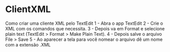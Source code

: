 # ClientXML
Como criar uma cliente XML pelo TextEdit
1 - Abra o app TextEdit
2 - Crie o XML com os comandos que necessita.
3 - Depois va em Format e selecione  plain text (TextEdit > Format > Make Plain Text).
4 - Depois salve o arquivo File > Save 
5 - Ao aparecer a tela para você nomear o arquivo dê um nome com a extensão .XML
